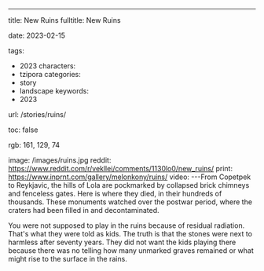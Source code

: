 ---
title: New Ruins
fulltitle: New Ruins

date: 2023-02-15

tags: 
- 2023
characters:
- tzipora
categories:
- story
- landscape
keywords:
- 2023

url: /stories/ruins/

toc: false

rgb: 161, 129, 74

image: /images/ruins.jpg
reddit: https://www.reddit.com/r/vekllei/comments/1130lo0/new_ruins/
print: https://www.inprnt.com/gallery/melonkony/ruins/
video:
---From Copetpek to Reykjavic, the hills of Lola are pockmarked by collapsed brick chimneys and fenceless gates. Here is where they died, in their hundreds of thousands. These monuments watched over the postwar period, where the craters had been filled in and decontaminated.

You were not supposed to play in the ruins because of residual radiation. That's what they were told as kids. The truth is that the stones were next to harmless after seventy years. They did not want the kids playing there because there was no telling how many unmarked graves remained or what might rise to the surface in the rains.